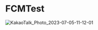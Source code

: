 # FCMTest

  ![KakaoTalk_Photo_2023-07-05-11-12-01](https://github.com/apwierk2451/FCMTest/assets/95114036/e204bb6b-a54c-4d79-b3a0-5a983289d097)
